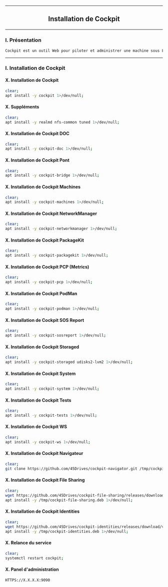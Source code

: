 ------------------------------------------------------------------------------------------------------------------------------------------------------------------
## <p align='center'> Installation de Cockpit </p>

------------------------------------------------------------------------------------------------------------------------------------------------------------------
### I. Présentation
```bash
Cockpit est un outil Web pour piloter et administrer une machine sous Linux .
```

------------------------------------------------------------------------------------------------------------------------------------------------------------------
### I. Installation de Cockpit
#### X. Installation de Cockpit
```bash
clear;
apt install -y cockpit 1>/dev/null;
```

#### X. Suppléments
```bash
clear;
apt install -y realmd nfs-common tuned 1>/dev/null;
```

#### X. Installation de Cockpit DOC
```bash
clear;
apt install -y cockpit-doc 1>/dev/null;
```

#### X. Installation de Cockpit Pont
```bash
clear;
apt install -y cockpit-bridge 1>/dev/null;
```

#### X. Installation de Cockpit Machines
```bash
clear;
apt install -y cockpit-machines 1>/dev/null;
```

#### X. Installation de Cockpit NetworkManager
```bash
clear;
apt install -y cockpit-networkmanager 1>/dev/null;
```

#### X. Installation de Cockpit PackageKit
```bash
clear;
apt install -y cockpit-packagekit 1>/dev/null;
```

#### X. Installation de Cockpit PCP (Metrics)
```bash
clear;
apt install -y cockpit-pcp 1>/dev/null;
```

#### X. Installation de Cockpit PodMan
```bash
clear;
apt install -y cockpit-podman 1>/dev/null;
```


#### X. Installation de Cockpit SOS Report
```bash
clear;
apt install -y cockpit-sosreport 1>/dev/null;
```


#### X. Installation de Cockpit Storaged
```bash
clear;
apt install -y cockpit-storaged udisks2-lvm2 1>/dev/null;
```


#### X. Installation de Cockpit System
```bash
clear;
apt install -y cockpit-system 1>/dev/null;
```


#### X. Installation de Cockpit Tests
```bash
clear;
apt install -y cockpit-tests 1>/dev/null;
```


#### X. Installation de Cockpit WS
```bash
clear;
apt install -y cockpit-ws 1>/dev/null;
```


#### X. Installation de Cockpit Navigateur
```bash
clear;
git clone https://github.com/45Drives/cockpit-navigator.git /tmp/cockpit-navigator 2>/dev/null; cd /tmp/cockpit-navigator 1>/dev/null; make install;
```

#### X. Installation de Cockpit File Sharing
```bash
clear;
wget https://github.com/45Drives/cockpit-file-sharing/releases/download/v3.2.9/cockpit-file-sharing_3.2.9-2focal_all.deb -O /tmp/cockpit-file-sharing.deb 2>/dev/null;
apt install -y /tmp/cockpit-file-sharing.deb 1>/dev/null;
```

#### X. Installation de Cockpit Identities
```bash
clear;
wget https://github.com/45Drives/cockpit-identities/releases/download/v0.1.12/cockpit-identities_0.1.12-1focal_all.deb -O /tmp/cockpit-identities.deb 2>/dev/null;
apt install -y /tmp/cockpit-identities.deb 1>/dev/null;
```

#### X. Relance du service
```bash
clear;
systemctl restart cockpit;
```

#### X. Panel d'administration
```
HTTPS://X.X.X.X:9090
```
